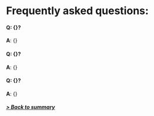 # Frequently asked questions:

#### Q: {}?
**A**: {}

#### Q: {}?
**A**: {}

#### Q: {}?
**A**: {}

##### [> Back to summary](../summary.md)